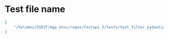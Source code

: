 # Test file name

```json
[
    "/Volumes/SSD2T/bgp_envs/repos/fastapi_5/tests/test_filter_pydantic_sub_model.py"
]
```
